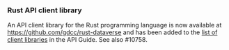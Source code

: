 ### Rust API client library

An API client library for the Rust programming language is now available at https://github.com/gdcc/rust-dataverse and has been added to the [list of client libraries](https://dataverse-guide--10758.org.readthedocs.build/en/10758/api/client-libraries.html) in the API Guide. See also #10758.
